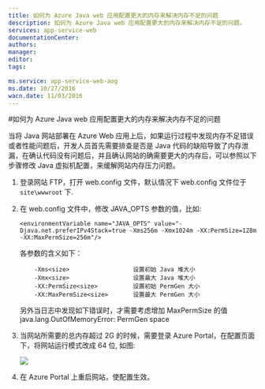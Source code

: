```yaml
---
title: 如何为 Azure Java web 应用配置更大的内存来解决内存不足的问题
description: 如何为 Azure Java web 应用配置更大的内存来解决内存不足的问题。
services: app-service-web
documentationCenter: 
authors: 
manager: 
editor: 
tags: 

ms.service: app-service-web-aog
ms.date: 10/27/2016
wacn.date: 11/03/2016
---
```


#如何为 Azure Java web 应用配置更大的内存来解决内存不足的问题

当将 Java 网站部署在 Azure Web 应用上后，如果运行过程中发现内存不足错误或者性能问题后，开发人员首先需要排查是否是 Java 代码的缺陷导致了内存泄漏，在确认代码没有问题后，并且确认网站的确需要更大的内存后，可以参照以下步骤修改 Java 虚拟机配置，来缓解网站内存压力问题。

1.	登录网站 FTP，打开 web.config 文件，默认情况下 web.config 文件位于 `site\wwwroot` 下.
2.	在 web.config 文件中，修改 JAVA_OPTS 参数的值，比如: 

		<environmentVariable name="JAVA_OPTS" value="-Djava.net.preferIPv4Stack=true -Xms256m -Xmx1024m -XX:PermSize=128m -XX:MaxPermSize=256m"/>

	各参数的含义如下：

            -Xms<size>        			设置初始 Java 堆大小
            -Xmx<size>         			设置最大 Java 堆大小
            -XX:PermSize<size>  		设置初始 PermGen 大小
            -XX:MaxPermSize<size> 		设置最大 PermGen 大小

	另外当日志中发现如下错误时，才需要考虑增加 MaxPermSize 的值
               java.lang.OutOfMemoryError: PermGen space

3.	当网站所需要的总内存超过 2G 的时候，需要登录 Azure Portal，在配置页面下，将网站运行模式改成 64 位, 如图:

 	![](./media/aog-web-app-java-memory-out/bit-change.png)

4.	在 Azure Portal 上重启网站，使配置生效。
